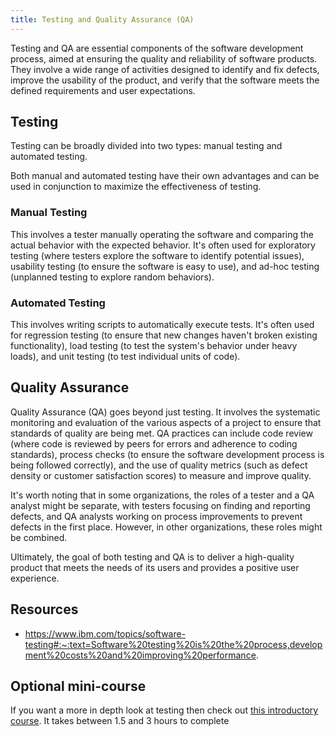```yaml
---
title: Testing and Quality Assurance (QA)
---
```


Testing and QA are essential components of the software development process, aimed at ensuring the quality and reliability of software products. They involve a wide range of activities designed to identify and fix defects, improve the usability of the product, and verify that the software meets the defined requirements and user expectations.

## Testing

Testing can be broadly divided into two types: manual testing and automated testing.

Both manual and automated testing have their own advantages and can be used in conjunction to maximize the effectiveness of testing.

### Manual Testing

This involves a tester manually operating the software and comparing the actual behavior with the expected behavior. It's often used for exploratory testing (where testers explore the software to identify potential issues), usability testing (to ensure the software is easy to use), and ad-hoc testing (unplanned testing to explore random behaviors).

### Automated Testing 

This involves writing scripts to automatically execute tests. It's often used for regression testing (to ensure that new changes haven't broken existing functionality), load testing (to test the system's behavior under heavy loads), and unit testing (to test individual units of code).


## Quality Assurance

Quality Assurance (QA) goes beyond just testing. It involves the systematic monitoring and evaluation of the various aspects of a project to ensure that standards of quality are being met. QA practices can include code review (where code is reviewed by peers for errors and adherence to coding standards), process checks (to ensure the software development process is being followed correctly), and the use of quality metrics (such as defect density or customer satisfaction scores) to measure and improve quality.

It's worth noting that in some organizations, the roles of a tester and a QA analyst might be separate, with testers focusing on finding and reporting defects, and QA analysts working on process improvements to prevent defects in the first place. However, in other organizations, these roles might be combined.

Ultimately, the goal of both testing and QA is to deliver a high-quality product that meets the needs of its users and provides a positive user experience.

## Resources 

- https://www.ibm.com/topics/software-testing#:~:text=Software%20testing%20is%20the%20process,development%20costs%20and%20improving%20performance.

## Optional mini-course

If you want a more in depth look at testing then check out [this introductory course](https://alison.com/course/introduction-to-software-testing-revised?utm_source=alison_user&utm_medium=affiliates&utm_campaign=31931242). It takes between 1.5 and 3 hours to complete

